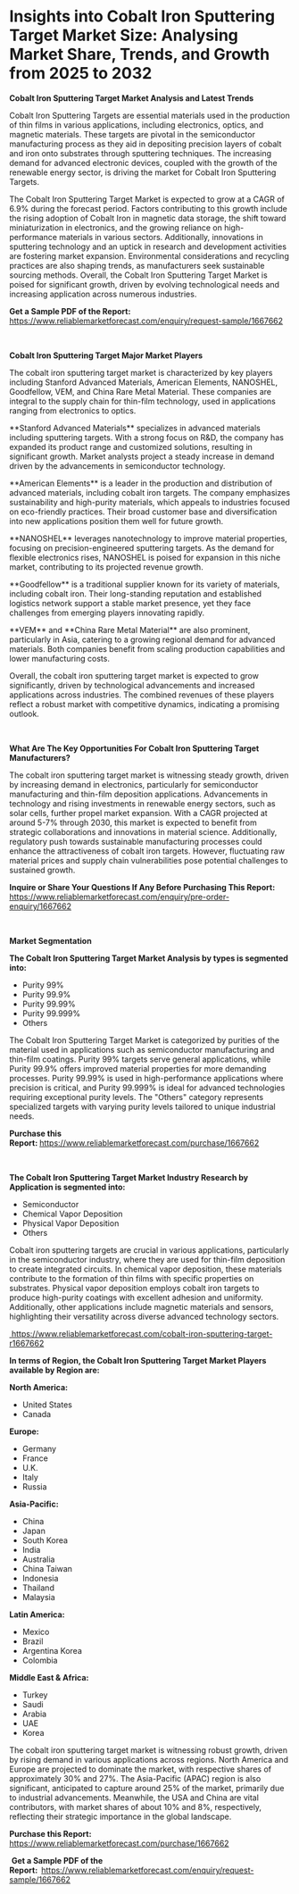 <p><h1>Insights into Cobalt Iron Sputtering Target Market Size: Analysing Market Share, Trends, and Growth from 2025 to 2032</h1></p><p><strong>Cobalt Iron Sputtering Target Market Analysis and Latest Trends</strong></p>
<p><p>Cobalt Iron Sputtering Targets are essential materials used in the production of thin films in various applications, including electronics, optics, and magnetic materials. These targets are pivotal in the semiconductor manufacturing process as they aid in depositing precision layers of cobalt and iron onto substrates through sputtering techniques. The increasing demand for advanced electronic devices, coupled with the growth of the renewable energy sector, is driving the market for Cobalt Iron Sputtering Targets.</p><p>The Cobalt Iron Sputtering Target Market is expected to grow at a CAGR of 6.9% during the forecast period. Factors contributing to this growth include the rising adoption of Cobalt Iron in magnetic data storage, the shift toward miniaturization in electronics, and the growing reliance on high-performance materials in various sectors. Additionally, innovations in sputtering technology and an uptick in research and development activities are fostering market expansion. Environmental considerations and recycling practices are also shaping trends, as manufacturers seek sustainable sourcing methods. Overall, the Cobalt Iron Sputtering Target Market is poised for significant growth, driven by evolving technological needs and increasing application across numerous industries.</p></p>
<p><strong>Get a Sample PDF of the Report:&nbsp;</strong> <a href="https://www.reliablemarketforecast.com/enquiry/request-sample/1667662?utm_campaign=3622&utm_medium=2&utm_source=Github&utm_content=ia&utm_term=18042025&utm_id=cobalt-iron-sputtering-target">https://www.reliablemarketforecast.com/enquiry/request-sample/1667662</a></p>
<p>&nbsp;</p>
<p><strong>Cobalt Iron Sputtering Target Major Market Players</strong></p>
<p><p>The cobalt iron sputtering target market is characterized by key players including Stanford Advanced Materials, American Elements, NANOSHEL, Goodfellow, VEM, and China Rare Metal Material. These companies are integral to the supply chain for thin-film technology, used in applications ranging from electronics to optics.</p><p>**Stanford Advanced Materials** specializes in advanced materials including sputtering targets. With a strong focus on R&D, the company has expanded its product range and customized solutions, resulting in significant growth. Market analysts project a steady increase in demand driven by the advancements in semiconductor technology.</p><p>**American Elements** is a leader in the production and distribution of advanced materials, including cobalt iron targets. The company emphasizes sustainability and high-purity materials, which appeals to industries focused on eco-friendly practices. Their broad customer base and diversification into new applications position them well for future growth.</p><p>**NANOSHEL** leverages nanotechnology to improve material properties, focusing on precision-engineered sputtering targets. As the demand for flexible electronics rises, NANOSHEL is poised for expansion in this niche market, contributing to its projected revenue growth.</p><p>**Goodfellow** is a traditional supplier known for its variety of materials, including cobalt iron. Their long-standing reputation and established logistics network support a stable market presence, yet they face challenges from emerging players innovating rapidly.</p><p>**VEM** and **China Rare Metal Material** are also prominent, particularly in Asia, catering to a growing regional demand for advanced materials. Both companies benefit from scaling production capabilities and lower manufacturing costs.</p><p>Overall, the cobalt iron sputtering target market is expected to grow significantly, driven by technological advancements and increased applications across industries. The combined revenues of these players reflect a robust market with competitive dynamics, indicating a promising outlook.</p></p>
<p>&nbsp;</p>
<p><strong>What Are The Key Opportunities For Cobalt Iron Sputtering Target Manufacturers?</strong></p>
<p><p>The cobalt iron sputtering target market is witnessing steady growth, driven by increasing demand in electronics, particularly for semiconductor manufacturing and thin-film deposition applications. Advancements in technology and rising investments in renewable energy sectors, such as solar cells, further propel market expansion. With a CAGR projected at around 5-7% through 2030, this market is expected to benefit from strategic collaborations and innovations in material science. Additionally, regulatory push towards sustainable manufacturing processes could enhance the attractiveness of cobalt iron targets. However, fluctuating raw material prices and supply chain vulnerabilities pose potential challenges to sustained growth.</p></p>
<p><strong>Inquire or Share Your Questions If Any Before Purchasing This Report:</strong> <a href="https://www.reliablemarketforecast.com/enquiry/pre-order-enquiry/1667662?utm_campaign=3622&utm_medium=2&utm_source=Github&utm_content=ia&utm_term=18042025&utm_id=cobalt-iron-sputtering-target">https://www.reliablemarketforecast.com/enquiry/pre-order-enquiry/1667662</a></p>
<p>&nbsp;</p>
<p><strong>Market Segmentation</strong></p>
<p><strong>The Cobalt Iron Sputtering Target Market Analysis by types is segmented into:</strong></p>
<p><ul><li>Purity 99%</li><li>Purity 99.9%</li><li>Purity 99.99%</li><li>Purity 99.999%</li><li>Others</li></ul></p>
<p><p>The Cobalt Iron Sputtering Target Market is categorized by purities of the material used in applications such as semiconductor manufacturing and thin-film coatings. Purity 99% targets serve general applications, while Purity 99.9% offers improved material properties for more demanding processes. Purity 99.99% is used in high-performance applications where precision is critical, and Purity 99.999% is ideal for advanced technologies requiring exceptional purity levels. The "Others" category represents specialized targets with varying purity levels tailored to unique industrial needs.</p></p>
<p><strong>Purchase this Report:&nbsp;</strong><a href="https://www.reliablemarketforecast.com/purchase/1667662?utm_campaign=3622&utm_medium=2&utm_source=Github&utm_content=ia&utm_term=18042025&utm_id=cobalt-iron-sputtering-target">https://www.reliablemarketforecast.com/purchase/1667662</a></p>
<p>&nbsp;</p>
<p><strong>The Cobalt Iron Sputtering Target Market Industry Research by Application is segmented into:</strong></p>
<p><ul><li>Semiconductor</li><li>Chemical Vapor Deposition</li><li>Physical Vapor Deposition</li><li>Others</li></ul></p>
<p><p>Cobalt iron sputtering targets are crucial in various applications, particularly in the semiconductor industry, where they are used for thin-film deposition to create integrated circuits. In chemical vapor deposition, these materials contribute to the formation of thin films with specific properties on substrates. Physical vapor deposition employs cobalt iron targets to produce high-purity coatings with excellent adhesion and uniformity. Additionally, other applications include magnetic materials and sensors, highlighting their versatility across diverse advanced technology sectors.</p></p>
<p><a href="https://www.reliablemarketforecast.com/cobalt-iron-sputtering-target-r1667662?utm_campaign=3622&utm_medium=2&utm_source=Github&utm_content=ia&utm_term=18042025&utm_id=cobalt-iron-sputtering-target">&nbsp;https://www.reliablemarketforecast.com/cobalt-iron-sputtering-target-r1667662</a></p>
<p><strong>In terms of Region, the Cobalt Iron Sputtering Target Market Players available by Region are:</strong></p>
<p>
    <p> <strong> North America: </strong>
        <ul>
            <li>United States</li>
            <li>Canada</li>
        </ul>
        </p> 
    <p> <strong> Europe: </strong>
        <ul>
            <li>Germany</li>
            <li>France</li>
            <li>U.K.</li>
            <li>Italy</li>
            <li>Russia</li>
        </ul>
        </p> 
    <p> <strong> Asia-Pacific: </strong>
        <ul>
            <li>China</li>
            <li>Japan</li>
            <li>South Korea</li>
            <li>India</li>
            <li>Australia</li>
            <li>China Taiwan</li>
            <li>Indonesia</li>
            <li>Thailand</li>
            <li>Malaysia</li>
        </ul>
        </p> 
    <p> <strong> Latin America: </strong>
        <ul>
            <li>Mexico</li>
            <li>Brazil</li>
            <li>Argentina Korea</li>
            <li>Colombia</li>
        </ul>
        </p> 
    <p> <strong> Middle East & Africa: </strong>
        <ul>
            <li>Turkey</li>
            <li>Saudi</li>
            <li>Arabia</li>
            <li>UAE</li>
            <li>Korea</li>
        </ul>
    </p>
    </p>
<p><p>The cobalt iron sputtering target market is witnessing robust growth, driven by rising demand in various applications across regions. North America and Europe are projected to dominate the market, with respective shares of approximately 30% and 27%. The Asia-Pacific (APAC) region is also significant, anticipated to capture around 25% of the market, primarily due to industrial advancements. Meanwhile, the USA and China are vital contributors, with market shares of about 10% and 8%, respectively, reflecting their strategic importance in the global landscape.</p></p>
<p><strong>Purchase this Report: </strong><a href="https://www.reliablemarketforecast.com/purchase/1667662?utm_campaign=3622&utm_medium=2&utm_source=Github&utm_content=ia&utm_term=18042025&utm_id=cobalt-iron-sputtering-target">https://www.reliablemarketforecast.com/purchase/1667662</a></p>
<p>&nbsp;<strong>Get a Sample PDF of the Report:&nbsp;&nbsp;</strong><a href="https://www.reliablemarketforecast.com/enquiry/request-sample/1667662?utm_campaign=3622&utm_medium=2&utm_source=Github&utm_content=ia&utm_term=18042025&utm_id=cobalt-iron-sputtering-target">https://www.reliablemarketforecast.com/enquiry/request-sample/1667662</a></p>
<p><strong></strong></p>
<p><p></p><p></p><p></p></p>
